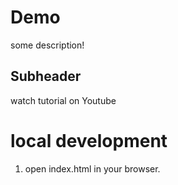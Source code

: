 # Demo


some description!


## Subheader

watch tutorial on Youtube


# local development

1. open index.html in your browser.